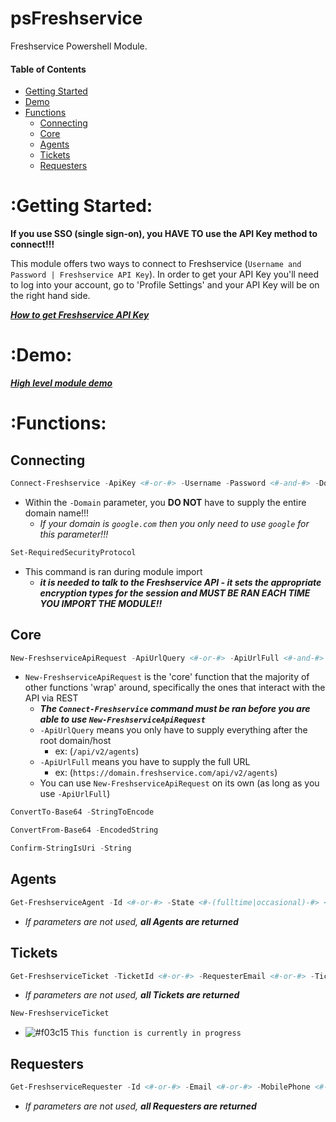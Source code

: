 # psFreshservice

Freshservice Powershell Module.



#### Table of Contents
- [Getting Started](https://github.com/oze4/psFreshservice/blob/master/README.md#getting-started)
- [Demo](https://github.com/oze4/psFreshservice/blob/master/README.md#demo)
- [Functions](https://github.com/oze4/psFreshservice/blob/master/README.md#functions)
  - [Connecting](https://github.com/oze4/psFreshservice/blob/master/README.md#connecting)
  - [Core](https://github.com/oze4/psFreshservice/blob/master/README.md#core)
  - [Agents](https://github.com/oze4/psFreshservice/blob/master/README.md#agents)
  - [Tickets](https://github.com/oze4/psFreshservice/blob/master/README.md#tickets)
  - [Requesters](https://github.com/oze4/psFreshservice/blob/master/README.md#requesters)



# :Getting Started:

**If you use SSO (single sign-on), you HAVE TO use the API Key method to connect!!!**

This module offers two ways to connect to Freshservice (`Username and Password | Freshservice API Key`). In order to get your API Key you'll need to log into your account, go to 'Profile Settings' and your API Key will be on the right hand side.

***[How to get Freshservice API Key](https://help-desk-migration.com/help/how-to-get-freshdesk-freshservice-api-key/)***



# :Demo:

***[High level module demo](https://github.com/oze4/psFreshservice/blob/master/demo/psFreshservice.MODULE-HOW-TO.ps1)***



# :Functions:

## Connecting
```` powershell
Connect-Freshservice -ApiKey <#-or-#> -Username -Password <#-and-#> -Domain
````
- Within the `-Domain` parameter, you **DO NOT** have to supply the entire domain name!!!
  - *If your domain is `google.com` then you only need to use `google` for this parameter!!!*
```` powershell
Set-RequiredSecurityProtocol
````
- This command is ran during module import
  - ***it is needed to talk to the Freshservice API - it sets the appropriate encryption types for the session and MUST BE RAN EACH TIME YOU IMPORT THE MODULE!!***



## Core
```` powershell
New-FreshserviceApiRequest -ApiUrlQuery <#-or-#> -ApiUrlFull <#-and-#> -RequestMethod -ContentType
````
- `New-FreshserviceApiRequest` is the 'core' function that the majority of other functions 'wrap' around, specifically the ones that interact with the API via REST 
  - ***The `Connect-Freshservice` command must be ran before you are able to use `New-FreshserviceApiRequest`***
  - `-ApiUrlQuery` means you only have to supply everything after the root domain/host 
    - ex: (`/api/v2/agents`)
  - `-ApiUrlFull` means you have to supply the full URL
    - ex: (`https://domain.freshservice.com/api/v2/agents`)
  - You can use `New-FreshserviceApiRequest` on its own (as long as you use `-ApiUrlFull`)
```` powershell
ConvertTo-Base64 -StringToEncode
````
```` powershell
ConvertFrom-Base64 -EncodedString
````
```` powershell
Confirm-StringIsUri -String
````



## Agents
```` powershell
Get-FreshserviceAgent -Id <#-or-#> -State <#-(fulltime|occasional)-#> <#-or-#> -Email <#-or-#> -MobilePhone <#-or-#> -WorkPhone
````
- *If parameters are not used, __all Agents are returned__*



## Tickets
```` powershell
Get-FreshserviceTicket -TicketId <#-or-#> -RequesterEmail <#-or-#> -TicketFilter <#-(all_tickets|new_my_open|monitored_by|spam|deleted)-#>
````
- *If parameters are not used, __all Tickets are returned__*

```` powershell
New-FreshserviceTicket
````
- ![#f03c15](https://placehold.it/15/f03c15/000000?text=+) `This function is currently in progress`


## Requesters
```` powershell
Get-FreshserviceRequester -Id <#-or-#> -Email <#-or-#> -MobilePhone <#-or-#> -WorkPhone
````
- *If parameters are not used, __all Requesters are returned__*
